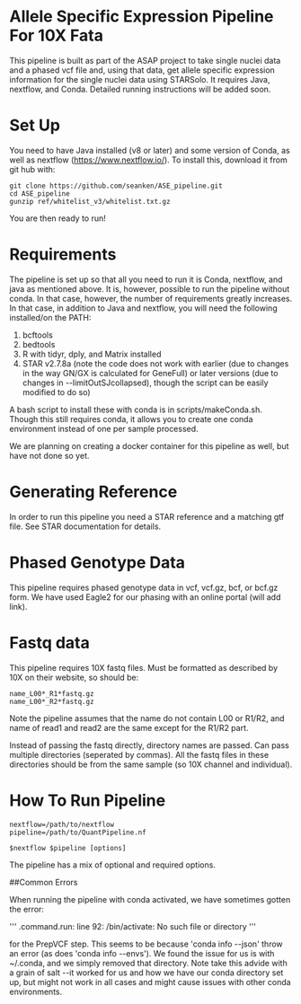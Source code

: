 # Allele Specific Expression Pipeline For 10X Fata

This pipeline is built as part of the ASAP project to take single nuclei data and a phased vcf file and, using that data, get allele specific expression information for the single nuclei data using STARSolo. It requires Java, nextflow, and Conda. Detailed running instructions will be added soon.


# Set Up

You need to have Java installed (v8 or later) and some version of Conda, as well as nextflow (https://www.nextflow.io/). To install this, download it from git hub with:
```
git clone https://github.com/seanken/ASE_pipeline.git
cd ASE_pipeline
gunzip ref/whitelist_v3/whitelist.txt.gz
```


You are then ready to run!

# Requirements

The pipeline is set up so that all you need to run it is Conda, nextflow, and java as mentioned above. It is, however, possible to run the pipeline without conda. In that case, however, the number of requirements greatly increases. In that case, in addition to Java and nextflow, you will need the following installed/on the PATH:
1) bcftools
2) bedtools
3) R with tidyr, dply, and Matrix installed
4) STAR v2.7.8a (note the code does not work with earlier (due to changes in the way GN/GX is calculated for GeneFull) or later versions (due to changes in --limitOutSJcollapsed), though the script can be easily modified to do so)

A bash script to install these with conda is in scripts/makeConda.sh. Though this still requires conda, it allows you to create one conda environment instead of one per sample processed.

We are planning on creating a docker container for this pipeline as well, but have not done so yet.



# Generating Reference

In order to run this pipeline you need a STAR reference and a matching gtf file. See STAR documentation for details.

# Phased Genotype Data

This pipeline requires phased genotype data in vcf, vcf.gz, bcf, or bcf.gz form. We have used Eagle2 for our phasing with an online portal (will add link).

# Fastq data

This pipeline requires 10X fastq files. Must be formatted as described by 10X on their website, so should be:

```
name_L00*_R1*fastq.gz
name_L00*_R2*fastq.gz
```

Note the pipeline assumes that the name do not contain L00 or R1/R2, and name of read1 and read2 are the same except for the R1/R2 part.

Instead of passing the fastq directly, directory names are passed. Can pass multiple directories (seperated by commas). All the fastq files in these directories should be from the same sample (so 10X channel and individual).

# How To Run Pipeline

```
nextflow=/path/to/nextflow
pipeline=/path/to/QuantPipeline.nf

$nextflow $pipeline [options]
```

The pipeline has a mix of optional and required options.

##Common Errors

When running the pipeline with conda activated, we have sometimes gotten the error:

'''
.command.run: line 92: /bin/activate: No such file or directory
'''

for the PrepVCF step. This seems to be because 'conda info --json' throw an error (as does 'conda info --envs'). We found the issue for us is with ~/.conda, and we simply removed that directory. Note take this advide with a grain of salt --it worked for us and how we have our conda directory set up, but might not work in all cases and might cause issues with other conda environments.

